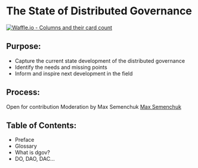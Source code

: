 # The State of Distributed Governance

[![Waffle.io - Columns and their card count](https://badge.waffle.io/MaxSemenchuk/dgovstate.svg?columns=all)](https://waffle.io/MaxSemenchuk/dgovstate)

## Purpose:

* Capture the current state development of the distributed governance
* Identify the needs and missing points
* Inform and inspire next development in the field


## Process:

Open for contribution
Moderation by Max Semenchuk [Max Semenchuk](mailto:max.semenchuk@gmail.com)


## Table of Contents:

* Preface
* Glossary
* What is dgov?
* DO, DAO, DAC...
